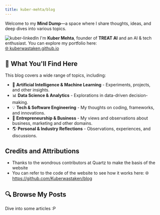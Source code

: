 ```yaml
---
title: kuber-mehta/blog
---
```

Welcome to my **Mind Dump**—a space where I share thoughts, ideas, and deep dives into various topics.  

![kuber-linkedIn](https://postimg.cc/8FZykWNp)
I'm **Kuber Mehta**, founder of **TREAT AI** and an AI & tech enthusiast. You can explore my portfolio here:  
[🌐 kuberwastaken.github.io](https://kuberwastaken.github.io/)  

## 📖 What You'll Find Here  
This blog covers a wide range of topics, including:  
- 🚀 **Artificial Intelligence & Machine Learning** - Experiments, projects, and other insights.  
- 📊 **Data Science & Analytics** - Explorations in data-driven decision-making.  
- 💡 **Tech & Software Engineering** - My thoughts on coding, frameworks, and innovations.  
- 💼 **Entrepreneurship & Business** - My views and observations about business, marketing and other domains.
- 🌎 **Personal & Industry Reflections** - Observations, experiences, and discussions.  
## Credits and Attributions 

- Thanks to the wondrous contributors at Quartz to make the basis of the website
- You can refer to the code of the website to see how it works here:
🌐 https://github.com/Kuberwastaken/blog
## 🔍 Browse My Posts  
Dive into some articles :P
